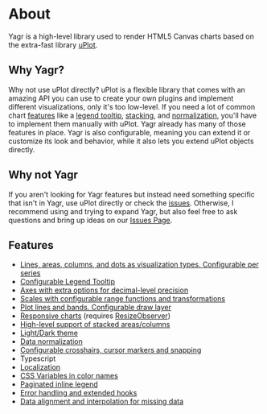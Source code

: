 # About

Yagr is a high-level library used to render HTML5 Canvas charts based on the extra-fast library [uPlot](https://github.com/leeoniya/uPlot).

## Why Yagr?

Why not use uPlot directly? uPlot is a flexible library that comes with an amazing API you can use to create your own plugins and implement different visualizations, only it's too low-level. If you need a lot of common chart [features](#features) like a [legend tooltip](./plugins/tooltip.md#tooltip), [stacking](./api/scales.md#stacking), and [normalization](./api/scales.md#Normalization), you'll have to implement them manually with uPlot. Yagr already has many of those features in place. Yagr is also configurable, meaning you can extend it or customize its look and behavior, while it also lets you extend uPlot objects directly.

## Why not Yagr

If you aren't looking for Yagr features but instead need something specific that isn't in Yagr, use uPlot directly or check the [issues](https://github.com/yandex-cloud/yagr/issues). Otherwise, I recommend using and trying to expand Yagr, but also feel free to ask questions and bring up ideas on our [Issues Page](https://github.com/yandex-cloud/yagr/issues).

## Features

-   [Lines, areas, columns, and dots as visualization types. Configurable per series](./api/visualization.md#visualization-types)
-   [Configurable Legend Tooltip](./plugins/tooltip.md#tooltip)
-   [Axes with extra options for decimal-level precision](./api/axes.md#axes)
-   [Scales with configurable range functions and transformations](./api/scales.md#scales)
-   [Plot lines and bands. Configurable draw layer](./plugins/plot-lines.md#plot-lines)
-   [Responsive charts](./api/settings.md#settings.adaptive) (requires [ResizeObserver](https://developer.mozilla.org/en-US/docs/Web/API/ResizeObserver))
-   [High-level support of stacked areas/columns](./api/scales.md#stacking)
-   [Light/Dark theme](./api/settings.md#Theme)
-   [Data normalization](./api/scales.md#Normalization)
-   [Configurable crosshairs, cursor markers and snapping](./api/cursor.md#cursor)
-   Typescript
-   [Localization](./api/settings.md#localization)
-   [CSS Variables in color names](./api/css.md#css)
-   [Paginated inline legend](./plugins/legend.md#legend)
-   [Error handling and extended hooks](./api/lifecycle.md#hooks)
-   [Data alignment and interpolation for missing data](./api/data-processing.md#data-alignment)
